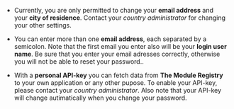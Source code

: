 ﻿- Currently, you are only permitted to change your **email address** and your **city of residence**.
Contact your *country administrator* for changing your other settings.

- You can enter more than one **email address**, each separated by a semicolon. 
Note that the first email you enter also will be your **login user name**.
Be sure that you enter your email adresses correctly, otherwise you will not be able to reset your password..

- With a **personal API-key** you can fetch data from **The Module Registry** to your own application or any other pupose.
To enable your API-key, please contact your *country administrator*.
Also note that your API-key will change autimatically when you change your password.

